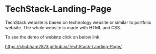 # TechStack-Landing-Page
TechStack webiste is based on technology website or similar to portfolio website. The whole website is made with HTML and CSS.

To see the demo of webiste click on below link:

https://shubham2873.github.io/TechStack-Landing-Page/
